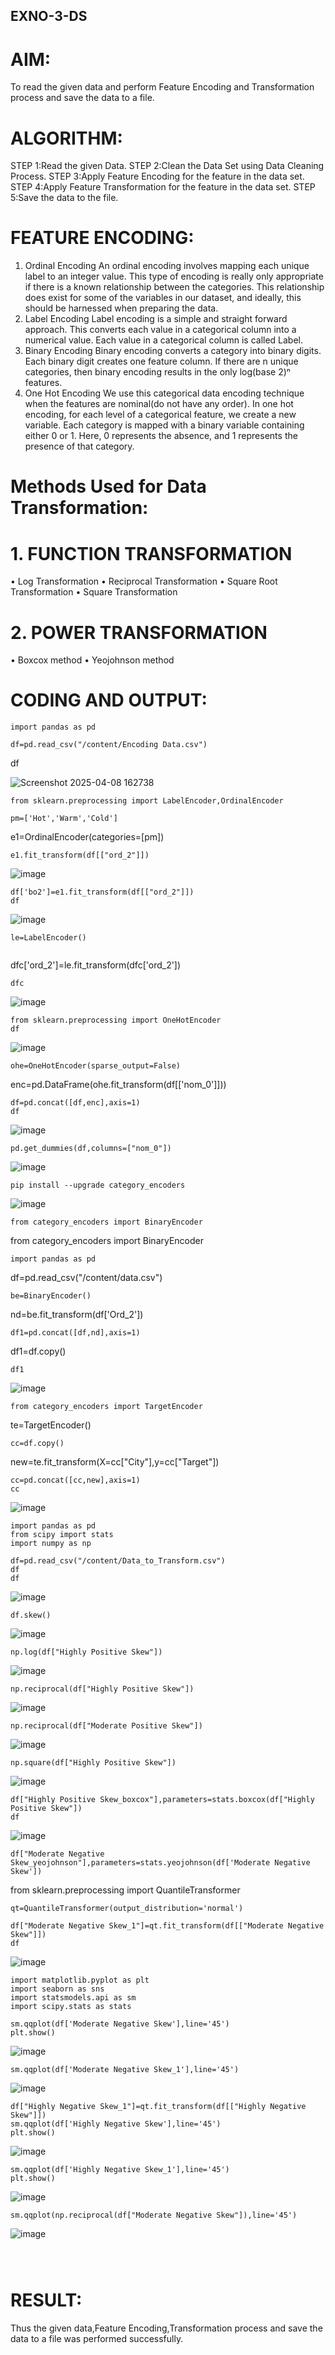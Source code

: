 ## EXNO-3-DS

# AIM:
To read the given data and perform Feature Encoding and Transformation process and save the data to a file.

# ALGORITHM:
STEP 1:Read the given Data.
STEP 2:Clean the Data Set using Data Cleaning Process.
STEP 3:Apply Feature Encoding for the feature in the data set.
STEP 4:Apply Feature Transformation for the feature in the data set.
STEP 5:Save the data to the file.

# FEATURE ENCODING:
1. Ordinal Encoding
An ordinal encoding involves mapping each unique label to an integer value. This type of encoding is really only appropriate if there is a known relationship between the categories. This relationship does exist for some of the variables in our dataset, and ideally, this should be harnessed when preparing the data.
2. Label Encoding
Label encoding is a simple and straight forward approach. This converts each value in a categorical column into a numerical value. Each value in a categorical column is called Label.
3. Binary Encoding
Binary encoding converts a category into binary digits. Each binary digit creates one feature column. If there are n unique categories, then binary encoding results in the only log(base 2)ⁿ features.
4. One Hot Encoding
We use this categorical data encoding technique when the features are nominal(do not have any order). In one hot encoding, for each level of a categorical feature, we create a new variable. Each category is mapped with a binary variable containing either 0 or 1. Here, 0 represents the absence, and 1 represents the presence of that category.

# Methods Used for Data Transformation:
  # 1. FUNCTION TRANSFORMATION
• Log Transformation
• Reciprocal Transformation
• Square Root Transformation
• Square Transformation
  # 2. POWER TRANSFORMATION
• Boxcox method
• Yeojohnson method

# CODING AND OUTPUT:
```
import pandas as pd
```
```
df=pd.read_csv("/content/Encoding Data.csv")
```
df

![Screenshot 2025-04-08 162738](https://github.com/user-attachments/assets/a89cf25e-c4dd-45bc-84f7-f6bd26eeb726)

```
from sklearn.preprocessing import LabelEncoder,OrdinalEncoder
```
```
pm=['Hot','Warm','Cold']
```
e1=OrdinalEncoder(categories=[pm])
```
e1.fit_transform(df[["ord_2"]])
```
![image](https://github.com/user-attachments/assets/8531eb16-4ff7-4f5e-8737-a639a7396f40)
```
df['bo2']=e1.fit_transform(df[["ord_2"]])
df
```
![image](https://github.com/user-attachments/assets/fbffce5a-76b4-4c0a-a4a1-5f27b1ba19fc)
```
le=LabelEncoder()
```
```dfc=df.copy()
```
dfc['ord_2']=le.fit_transform(dfc['ord_2'])
```
dfc
```
![image](https://github.com/user-attachments/assets/85ab2c6c-a836-401b-9f11-a294445f59ae)
```
from sklearn.preprocessing import OneHotEncoder
df
```
![image](https://github.com/user-attachments/assets/0d868af7-1876-4c2f-b6fb-8881b8717113)
```
ohe=OneHotEncoder(sparse_output=False)
```
enc=pd.DataFrame(ohe.fit_transform(df[['nom_0']]))
```
df=pd.concat([df,enc],axis=1)
df
```
![image](https://github.com/user-attachments/assets/33946df2-f821-4b6d-8c21-e0ca68c6e93a)
```
pd.get_dummies(df,columns=["nom_0"])
```
![image](https://github.com/user-attachments/assets/bdc2fa38-449c-43bc-89a1-30bf5d07a3a3)
```
pip install --upgrade category_encoders
```
![image](https://github.com/user-attachments/assets/9f6bcb63-2881-49e4-96f3-b59340664ddb)
```
from category_encoders import BinaryEncoder
```
from category_encoders import BinaryEncoder
```
import pandas as pd
```
df=pd.read_csv("/content/data.csv")
```
be=BinaryEncoder()
```
nd=be.fit_transform(df['Ord_2'])
```
df1=pd.concat([df,nd],axis=1)
```
df1=df.copy()
```
df1
```
![image](https://github.com/user-attachments/assets/90dc7d32-03b0-42d4-aefe-b0420d67d39a)
```
from category_encoders import TargetEncoder
```
te=TargetEncoder()
```
cc=df.copy()
```
new=te.fit_transform(X=cc["City"],y=cc["Target"])
```
cc=pd.concat([cc,new],axis=1)
cc
```
![image](https://github.com/user-attachments/assets/dffb9424-60f1-46e9-897a-e40e3c182823)
```
import pandas as pd
from scipy import stats
import numpy as np
```
```
df=pd.read_csv("/content/Data_to_Transform.csv")
df
df
```
![image](https://github.com/user-attachments/assets/6ccca6df-60cc-48ce-9a9a-1e33d27bf7ee)
```
df.skew()
```
![image](https://github.com/user-attachments/assets/6b56ede2-c09b-4d1f-9979-4edfc2ea49b2)
```
np.log(df["Highly Positive Skew"])
```
![image](https://github.com/user-attachments/assets/aa53ccfe-4fce-4a99-8dfb-5177b2801421)
```
np.reciprocal(df["Highly Positive Skew"])
```
![image](https://github.com/user-attachments/assets/ee086a44-5d08-4b04-8463-9fb5d5e4cce3)
```
np.reciprocal(df["Moderate Positive Skew"])
```
![image](https://github.com/user-attachments/assets/520ae0d3-8a6c-4482-8702-f0433ef735ce)
```
np.square(df["Highly Positive Skew"])
```
![image](https://github.com/user-attachments/assets/f5bd85d9-ebfe-467e-aae0-c50402fe627d)
```
df["Highly Positive Skew_boxcox"],parameters=stats.boxcox(df["Highly Positive Skew"])
df
```
![image](https://github.com/user-attachments/assets/7fb6ae6c-1d06-41a9-97e2-78081636cfb7)
```
df["Moderate Negative Skew_yeojohnson"],parameters=stats.yeojohnson(df['Moderate Negative Skew'])
```
from sklearn.preprocessing import QuantileTransformer
```
qt=QuantileTransformer(output_distribution='normal')
```
```
df["Moderate Negative Skew_1"]=qt.fit_transform(df[["Moderate Negative Skew"]])
df
```
![image](https://github.com/user-attachments/assets/99d30b9d-8883-495c-8adc-92c397db3645)
```
import matplotlib.pyplot as plt
import seaborn as sns
import statsmodels.api as sm
import scipy.stats as stats
```
```
sm.qqplot(df['Moderate Negative Skew'],line='45')
plt.show()
```
![image](https://github.com/user-attachments/assets/a3677edf-eb67-43ba-b9ec-de4aae746fd7)
```
sm.qqplot(df['Moderate Negative Skew_1'],line='45')
```
![image](https://github.com/user-attachments/assets/2e9cb7a7-b7b4-4096-b57b-fa5e37a8d51a)
```
df["Highly Negative Skew_1"]=qt.fit_transform(df[["Highly Negative Skew"]])
sm.qqplot(df['Highly Negative Skew'],line='45')
plt.show()
```
![image](https://github.com/user-attachments/assets/409c7073-844f-4d5b-b71d-a90b4c326ad7)
```
sm.qqplot(df['Highly Negative Skew_1'],line='45')
plt.show()
```
![image](https://github.com/user-attachments/assets/b5631112-ce82-4e62-a86a-e291d98dd07f)
```
sm.qqplot(np.reciprocal(df["Moderate Negative Skew"]),line='45')
```
![image](https://github.com/user-attachments/assets/5c954d69-55fe-40be-94ce-4715666e6f03)
```

          
```
# RESULT:
  Thus the given data,Feature Encoding,Transformation process and save the data to a file was performed successfully.      
       
    
       

